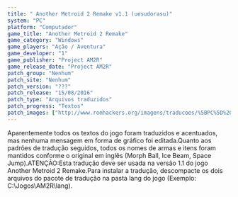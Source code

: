 ```yaml
---
title: " Another Metroid 2 Remake v1.1 (uesudorasu)"
system: "PC"
platform: "Computador"
game_title: "Another Metroid 2 Remake"
game_category: "Windows"
game_players: "Ação / Aventura"
game_developer: "1"
game_publisher: "Project AM2R"
game_release_date: "Project AM2R"
patch_group: "Nenhum"
patch_site: "Nenhum"
patch_version: "???"
patch_release: "15/08/2016"
patch_type: "Arquivos traduzidos"
patch_progress: "Textos"
patch_images: ["http://www.romhackers.org/imagens/traducoes/%5BPC%5D%20Another%20Metroid%202%20Remake%20-%20uesudorasu%20-%201.jpg","http://www.romhackers.org/imagens/traducoes/%5BPC%5D%20Another%20Metroid%202%20Remake%20-%20uesudorasu%20-%202.jpg","http://www.romhackers.org/imagens/traducoes/%5BPC%5D%20Another%20Metroid%202%20Remake%20-%20uesudorasu%20-%203.jpg"]
---
```

Aparentemente todos os textos do jogo foram traduzidos e acentuados, mas nenhuma mensagem em forma de gráfico foi editada.Quanto aos padrões de tradução seguidos, todos os nomes de armas e itens foram mantidos conforme o original em inglês (Morph Ball, Ice Beam, Space Jump).ATENÇÃO:Esta tradução deve ser usada na versão 1.1 do jogo Another Metroid 2 Remake.Para instalar a tradução, descompacte os dois arquivos do pacote de tradução na pasta lang do jogo (Exemplo: C:\Jogos\AM2R\lang).